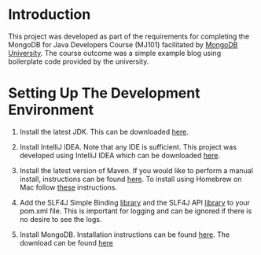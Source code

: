 # Introduction

This project was developed as part of the requirements for completing the MongoDB for Java Developers Course (MJ101) facilitated by [MongoDB University](https://university.mongodb.com/). The course outcome was a simple example blog using boilerplate code provided by the university.

# Setting Up The Development Environment

1. Install the latest JDK. This can be downloaded [here](http://www.oracle.com/technetwork/java/javase/downloads).

2. Install IntelliJ IDEA. Note that any IDE is sufficient. This project was developed using IntelliJ IDEA which can be downloaded [here](https://www.jetbrains.com/idea/download).

3. Install the latest version of Maven. If you would like to perform a manual install, instructions can be found [here](https://maven.apache.org/install.html). To install using Homebrew on Mac follow [these](http://brewformulas.org/Maven) instructions.

4.  Add the SLF4J Simple Binding [library](https://mvnrepository.com/artifact/org.slf4j/slf4j-simple) and the SLF4J API [library](https://mvnrepository.com/artifact/org.slf4j/slf4j-api) to your pom.xml file. This is important for logging and can be ignored if there is no desire to see the logs. 

  5. Install MongoDB. Installation instructions can be found [here](https://docs.mongodb.com/manual/installation/). The download can be found [here](https://www.mongodb.com/download-center)
